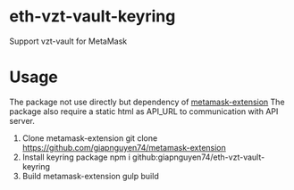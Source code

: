 # eth-vzt-vault-keyring
Support vzt-vault  for MetaMask

# Usage
The package not use directly but dependency of [metamask-extension](https://github.com/giapnguyen74/metamask-extension)
The package also require a static html as API_URL to communication with API server.

1. Clone metamask-extension
git clone https://github.com/giapnguyen74/metamask-extension
2. Install keyring package
npm i github:giapnguyen74/eth-vzt-vault-keyring
3. Build metamask-extension
gulp build

